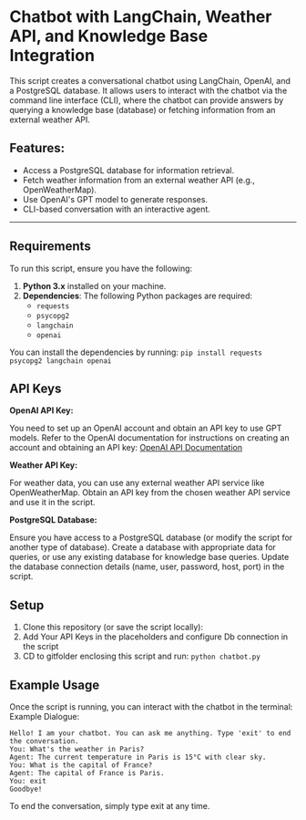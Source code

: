# Chatbot with LangChain, Weather API, and Knowledge Base Integration

This script creates a conversational chatbot using LangChain, OpenAI, and a PostgreSQL database. It allows users to interact with the chatbot via the command line interface (CLI), where the chatbot can provide answers by querying a knowledge base (database) or fetching information from an external weather API.

## Features:
- Access a PostgreSQL database for information retrieval.
- Fetch weather information from an external weather API (e.g., OpenWeatherMap).
- Use OpenAI's GPT model to generate responses.
- CLI-based conversation with an interactive agent.

---

## Requirements

To run this script, ensure you have the following:

1. **Python 3.x** installed on your machine.
2. **Dependencies**: The following Python packages are required:
   - `requests`
   - `psycopg2`
   - `langchain`
   - `openai`

You can install the dependencies by running: `pip install requests psycopg2 langchain openai`


## API Keys

**OpenAI API Key:**

You need to set up an OpenAI account and obtain an API key to use GPT models. Refer to the OpenAI documentation for instructions on creating an account and obtaining an API key: [OpenAI API Documentation](https://beta.openai.com/docs/api-reference/introduction)

**Weather API Key:**

For weather data, you can use any external weather API service like OpenWeatherMap. Obtain an API key from the chosen weather API service and use it in the script.

**PostgreSQL Database:**

Ensure you have access to a PostgreSQL database (or modify the script for another type of database). Create a database with appropriate data for queries, or use any existing database for knowledge base queries. Update the database connection details (name, user, password, host, port) in the script.

## Setup

1. Clone this repository (or save the script locally):
2. Add Your API Keys in the placeholders and configure Db connection in the script
3. CD to gitfolder enclosing this script and run: `python chatbot.py`

## Example Usage

Once the script is running, you can interact with the chatbot in the terminal:
Example Dialogue:

```
Hello! I am your chatbot. You can ask me anything. Type 'exit' to end the conversation.
You: What's the weather in Paris?
Agent: The current temperature in Paris is 15°C with clear sky.
You: What is the capital of France?
Agent: The capital of France is Paris.
You: exit
Goodbye!
```
To end the conversation, simply type exit at any time.
